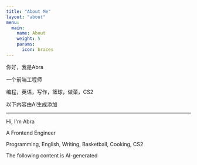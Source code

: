 ```yaml
---
title: "About Me"
layout: "about"
menu:
  main:
    name: About
    weight: 5
    params:
      icon: braces
---
```


你好，我是Abra

一个前端工程师

编程，英语，写作，篮球，做菜，CS2

以下内容由AI生成添加

---

Hi, I'm Abra

A Frontend Engineer

Programming, English, Writing, Basketball, Cooking, CS2

The following content is AI-generated